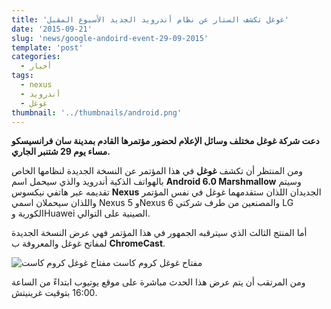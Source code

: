 ```yaml
---
title: 'غوغل تكشف الستار عن نظام أندرويد الجديد الأسبوع المقبل'
date: '2015-09-21'
slug: 'news/google-andoird-event-29-09-2015'
template: 'post'
categories:
  - أخبار
tags:
  - nexus
  - أندرويد
  - غوغل
thumbnail: '../thumbnails/android.png'
---
```


**دعت شركة غوغل مختلف وسائل الإعلام لحضور مؤتمرها القادم بمدينة سان فرانسيسكو مساء يوم 29 شتنبر الجاري.**

ومن المنتظر أن تكشف **غوغل** في هذا المؤتمر عن النسخة الجديدة لنظامها الخاص بالهواتف الذكية أندرويد والذي سيحمل اسم **Android 6.0 Marshmallow** وسيتم تقديمه عبر هاتفي نيكسوس **Nexus** الجديدان اللذان ستقدمهما غوغل في نفس المؤتمر واللذان سيحملان اسمي Nexus 5 وNexus 6 والمصنعين من طرف شركتي LG الكورية وHuawei الصينية على التوالي.

أما المنتج الثالث الذي سيترقبه الجمهور في هذا المؤتمر فهي عرض النسخة الجديدة لمفاتح غوغل والمعروفة ب **ChromeCast**.

![مفتاح غوغل كروم كاست](https://c2.staticflickr.com/8/7439/10165535814_d22af4fd5f.jpg) مفتاح غوغل كروم كاست

ومن المرتقب أن يتم عرض هذا الحدث مباشرة على موقع يوتيوب ابتداءً من الساعة 16:00 بتوقيت غرينيتش.
